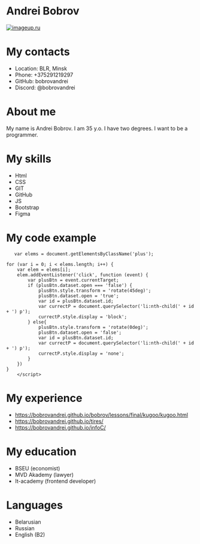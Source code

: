 # Andrei Bobrov
[![imageup.ru](https://imageup.ru/img45/4239229/1517074488469.jpg)](https://imageup.ru/img45/4239229/1517074488469.jpg.html)
# My contacts
* Location: BLR, Minsk
* Phone: +375291219297
* GitHub: bobrovandrei
* Discord: @bobrovandrei
# About me
My name is Andrei Bobrov. I am 35 y.o. I have two degrees. I want to be a programmer.
# My skills
* Html
* CSS
* GIT
* GitHub
* JS
* Bootstrap
* Figma
# My code example
```<script>
   var elems = document.getElementsByClassName('plus');

for (var i = 0; i < elems.length; i++) {
    var elem = elems[i];
    elem.addEventListener('click', function (event) {
        var plusBtn = event.currentTarget;
        if (plusBtn.dataset.open === 'false') {
            plusBtn.style.transform = 'rotate(45deg)';
            plusBtn.dataset.open = 'true';
            var id = plusBtn.dataset.id;
            var currectP = document.querySelector('li:nth-child(' + id + ') p');
            currectP.style.display = 'block';
        } else{
            plusBtn.style.transform = 'rotate(0deg)';
            plusBtn.dataset.open = 'false';
            var id = plusBtn.dataset.id;
            var currectP = document.querySelector('li:nth-child(' + id + ') p');
            currectP.style.display = 'none';
        }
    })
}
    </script>
```
# My experience
* https://bobrovandrei.github.io/bobrov/lessons/final/kugoo/kugoo.html
* https://bobrovandrei.github.io/tires/
* https://bobrovandrei.github.io/infoC/
# My education
* BSEU (economist)
* MVD Akademy (lawyer)
* It-academy (frontend developer)
# Languages
* Belarusian
* Russian
* English (B2)
